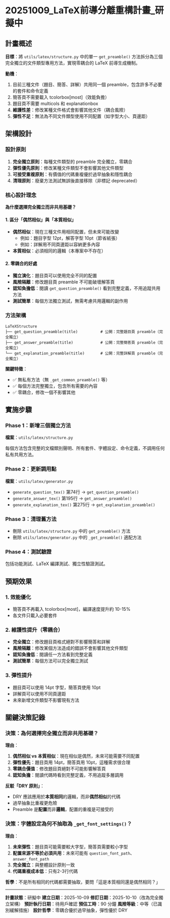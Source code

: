 # 20251009_LaTeX前導分離重構計畫_研擬中

## 計畫概述

**目標**：將 `utils/latex/structure.py` 中的單一 `get_preamble()` 方法拆分為三個完全獨立的文件類型專用方法，實現零耦合的 LaTeX 前導生成機制。

**動機**：
1. 目前三種文件（題目、簡答、詳解）共用同一個 preamble，包含許多不必要的套件和命令定義
2. 簡答頁不需要載入 tcolorbox[most]（效能負擔）
3. 題目頁不需要 multicols 和 explanationbox
4. **維護性差**：修改某種文件格式會影響其他文件（耦合風險）
5. **彈性不足**：無法為不同文件類型使用不同配置（如字型大小、頁邊距）

## 架構設計

### 設計原則

1. **完全獨立原則**：每種文件類型的 preamble 完全獨立，零耦合
2. **彈性優先原則**：修改某種文件類型不會影響其他文件類型
3. **可接受重複原則**：有價值的代碼重複優於過早抽象和隱性耦合
4. **清理原則**：廢棄方法測試無誤後直接移除（非標記 deprecated）

### 核心設計理念

**為什麼選擇完全獨立而非共用基礎？**

#### 1. 區分「偶然相似」與「本質相似」
- **偶然相似**：現在三種文件用相同配置，但未來可能改變
  - 例如：題目字型 12pt，解答字型 10pt（節省紙張）
  - 例如：詳解用不同頁邊距以容納更多內容
- **本質相似**：必須相同的邏輯（本專案中不存在）

#### 2. 零耦合的好處
- **獨立演化**：題目頁可以使用完全不同的配置
- **風險隔離**：修改題目頁 preamble 不可能破壞解答頁
- **認知負擔低**：閱讀 `get_question_preamble()` 看到完整定義，不用追蹤共用方法
- **測試簡單**：每個方法獨立測試，無需考慮共用邏輯的副作用

### 方法架構

```
LaTeXStructure
├── get_question_preamble(title)          # 公開：完整題目頁 preamble（完全獨立）
├── get_answer_preamble(title)            # 公開：完整簡答頁 preamble（完全獨立）
└── get_explanation_preamble(title)       # 公開：完整詳解頁 preamble（完全獨立）
```

**關鍵特徵**：
- ✅ 無私有方法（無 `_get_common_preamble()` 等）
- ✅ 每個方法完整獨立，包含所有需要的內容
- ✅ 零耦合，修改一個不影響其他

## 實施步驟

### Phase 1：新增三個獨立方法

**檔案**：`utils/latex/structure.py`

每個方法包含完整的文檔類別聲明、所有套件、字體設定、命令定義，不調用任何私有共用方法。

### Phase 2：更新調用點

**檔案**：`utils/latex/generator.py`

- `generate_question_tex()` 第74行 → `get_question_preamble()`
- `generate_answer_tex()` 第195行 → `get_answer_preamble()`
- `generate_explanation_tex()` 第275行 → `get_explanation_preamble()`

### Phase 3：清理舊方法

- 刪除 `utils/latex/structure.py` 中的 `get_preamble()` 方法
- 刪除 `utils/latex/generator.py` 中的 `_get_preamble()` 適配方法

### Phase 4：測試驗證

包括功能測試、LaTeX 編譯測試、獨立性驗證測試。

## 預期效果

### 1. 效能優化
- 簡答頁不再載入 tcolorbox[most]，編譯速度提升約 10-15%
- 各文件只載入必要套件

### 2. 維護性提升（零耦合）
- **完全獨立**：修改題目頁格式絕對不影響簡答和詳解
- **風險隔離**：修改某個方法造成的錯誤不會影響其他文件類型
- **認知負擔低**：閱讀任一方法看到完整定義
- **測試簡單**：每個方法可以完全獨立測試

### 3. 彈性提升
- 題目頁可以使用 14pt 字型，簡答頁使用 10pt
- 詳解頁可以使用不同頁邊距
- 未來新增文件類型不影響現有方法

## 關鍵決策記錄

### 決策：為何選擇完全獨立而非共用基礎？

**理由**：
1. **偶然相似 vs 本質相似**：現在相似是偶然，未來可能需要不同配置
2. **彈性優先**：題目頁用 14pt，簡答頁用 10pt，這種需求很合理
3. **零耦合價值**：修改題目頁絕對不可能影響解答頁
4. **認知負擔**：閱讀代碼時看到完整定義，不用追蹤多層調用

**反駁「DRY 原則」**：
- DRY 應該應用於**本質相同**的邏輯，而非**偶然相似**的代碼
- 過早抽象比重複更危險
- Preamble 是**配置**而非**邏輯**，配置的重複是可接受的

### 決策：字體設定為何不抽取為 `_get_font_settings()`？

**理由**：
1. **未來彈性**：題目頁可能需要較大字型，簡答頁需要較小字型
2. **配置來源不等於必須共用**：未來可能有 `question_font_path`、`answer_font_path`
3. **完全獨立**：與整體設計原則一致
4. **代碼重複成本低**：只有2-3行代碼

**哲學**：不是所有相同的代碼都需要抽取，要問「這是本質相同還是偶然相同？」

---

**計畫狀態**：研擬中
**建立日期**：2025-10-09
**修訂日期**：2025-10-10（改為完全獨立架構）
**預計執行日期**：待用戶確認
**預估工時**：90 分鐘
**風險等級**：中等（已識別緩解措施）
**設計哲學**：零耦合優於過早抽象，彈性優於 DRY
